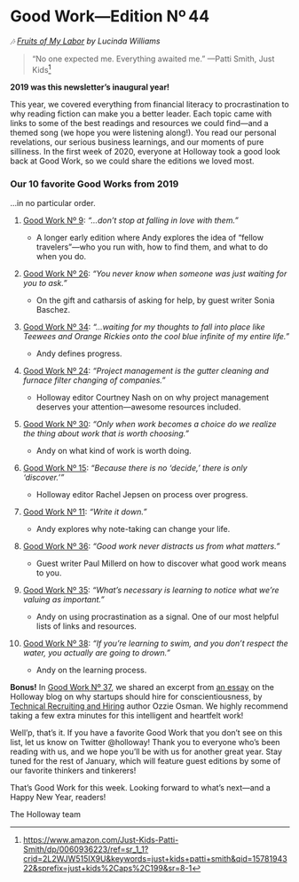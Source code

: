 # Good Work—Edition Nº 44

*🎶
[Fruits of My Labor](https://open.spotify.com/track/31nItlXwgCCFpttS50Rbxf?si=tcUuhIe3TqCi7b0yYdrncA) by
Lucinda Williams*

> “No one expected me.
Everything awaited me.”
—Patti Smith, Just Kids[^1]

**2019 was this newsletter’s inaugural year!**

This year, we covered everything from financial literacy to procrastination to why reading
fiction can make you a better leader.
Each topic came with links to some of the best readings and resources we could find—and a
themed song (we hope you were listening along!). You read our personal revelations, our
serious business learnings, and our moments of pure silliness.
In the first week of 2020, everyone at Holloway took a good look back at Good Work, so we
could share the editions we loved most.

### Our 10 favorite Good Works from 2019

…in no particular order.

1. [Good Work Nº 9](https://www.holloway.com/s/good-work-edition-009): *“…don’t stop at falling in
   love with them.”*

   - A longer early edition where Andy explores the idea of “fellow travelers”—who you run
     with, how to find them, and what to do when you do.

2. [Good Work Nº 26](https://www.holloway.com/s/good-work-edition-026): *“You never know when
   someone was just waiting for you to ask.”*

   - On the gift and catharsis of asking for help, by guest writer Sonia Baschez.

3. [Good Work Nº 34](https://www.holloway.com/s/good-work-edition-034): *“…waiting for my
   thoughts to fall into place like Teewees and Orange Rickies onto the cool blue infinite of
   my entire life.”*

   - Andy defines progress.

4. [Good Work Nº 24](https://www.holloway.com/s/good-work-edition-024): *“Project management is
   the gutter cleaning and furnace filter changing of companies.”*

   - Holloway editor Courtney Nash on on why project management deserves your attention—awesome
     resources included.

5. [Good Work Nº 30](https://www.holloway.com/s/good-work-edition-030): *“Only when work becomes
   a choice do we realize the thing about work that is worth choosing.”*

   - Andy on what kind of work is worth doing.

6. [Good Work Nº 15](https://www.holloway.com/s/good-work-edition-015): *“Because there is no
   ‘decide,’ there is only ‘discover.’”*

   - Holloway editor Rachel Jepsen on process over progress.

7. [Good Work Nº 11](https://www.holloway.com/s/good-work-edition-011): *“Write it down.”*

   - Andy explores why note-taking can change your life.

8. [Good Work Nº 36](https://www.holloway.com/s/good-work-edition-036): *“Good work never
   distracts us from what matters.”*

   - Guest writer Paul Millerd on how to discover what good work means to you.

9. [Good Work Nº 35](https://www.holloway.com/s/good-work-edition-035): *“What’s necessary is
   learning to notice what we’re valuing as important.”*

   - Andy on using procrastination as a signal.
     One of our most helpful lists of links and resources.

10. [Good Work Nº 38](https://www.holloway.com/s/good-work-edition-038): *“If you’re learning to
    swim, and you don’t respect the water, you actually are going to drown.”*

    - Andy on the learning process.

**Bonus!** In [Good Work Nº 37](https://www.holloway.com/s/good-work-edition-037), we shared an
excerpt from [an essay](https://www.holloway.com/s/trh-hiring-for-conscientiousness) on the
Holloway blog on why startups should hire for conscientiousness, by
[Technical Recruiting and Hiring](https://www.holloway.com/g/technical-recruiting-hiring/about)
author Ozzie Osman.
We highly recommend taking a few extra minutes for this intelligent and heartfelt work!

Well’p, that’s it.
If you have a favorite Good Work that you don’t see on this list, let us know on Twitter
@holloway! Thank you to everyone who’s been reading with us, and we hope you’ll be with us
for another great year.
Stay tuned for the rest of January, which will feature guest editions by some of our
favorite thinkers and tinkerers!

That’s Good Work for this week.
Looking forward to what’s next—and a Happy New Year, readers!

The Holloway team

[^1]: <https://www.amazon.com/Just-Kids-Patti-Smith/dp/0060936223/ref=sr_1_1?crid=2L2WJW515IX9U&keywords=just+kids+patti+smith&qid=1578194322&sprefix=just+kids%2Caps%2C199&sr=8-1>
